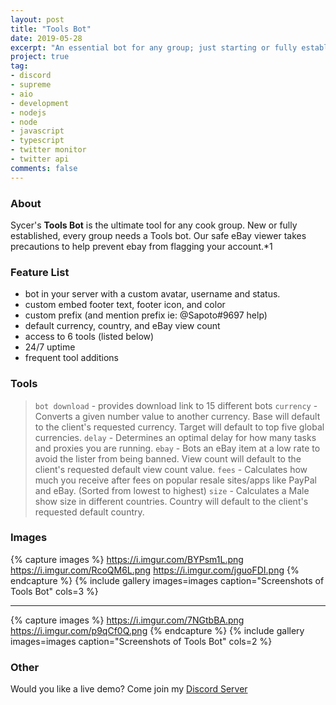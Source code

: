 ```yaml
---
layout: post
title: "Tools Bot"
date: 2019-05-28
excerpt: "An essential bot for any group; just starting or fully established."
project: true
tag:
- discord
- supreme
- aio
- development
- nodejs
- node
- javascript
- typescript
- twitter monitor
- twitter api
comments: false
---
```


### About
Sycer's **Tools Bot** is the ultimate tool for any cook group. New or fully established, every group needs a Tools bot. 
Our safe eBay viewer takes precautions to help prevent ebay from flagging your account.*1

### Feature List
* bot in your server with a custom avatar, username and status.
* custom embed footer text, footer icon, and color
* custom prefix (and mention prefix ie: @Sapoto#9697 help)
* default currency, country, and eBay view count
* access to 6 tools (listed below)
*  24/7 uptime
* frequent tool additions

### Tools
> `bot download` - provides download link to 15 different bots
> `currency` - Converts a given number value to another currency. Base will default to the client\'s requested currency. Target will default to top five global currencies.
> `delay` - Determines an optimal delay for how many tasks and proxies you are running.
> `ebay` - Bots an eBay item at a low rate to avoid the lister from being banned. View count will default to the client\'s requested default view count value.
> `fees` - Calculates how much you receive after fees on popular resale sites/apps like PayPal and eBay. (Sorted from lowest to highest)
> `size` - Calculates a Male show size in different countries. Country will default to the client\'s requested default country.

### Images
{% capture images %}
	https://i.imgur.com/BYPsm1L.png
	https://i.imgur.com/RcoQM6L.png
	https://i.imgur.com/jguoFDI.png
{% endcapture %}
{% include gallery images=images caption="Screenshots of Tools Bot" cols=3 %}

---

{% capture images %}
	https://i.imgur.com/7NGtbBA.png
	https://i.imgur.com/p9qCf0Q.png
{% endcapture %}
{% include gallery images=images caption="Screenshots of Tools Bot" cols=2 %} 

### Other
Would you like a live demo? Come join my [Discord Server](https://discord.gg/Agg6yFV)


